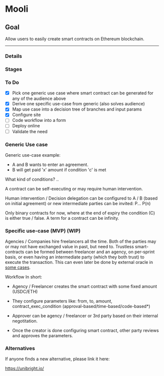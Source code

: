 # Mooli

## Goal

Allow users to easily create smart contracts on Ethereum blockchain. 

---

### Details



### Stages



### To Do

- [x] Pick one generic use case where smart contract can be generated for any of the audience above
- [x] Derive one specific use-case from generic (also solves audience)
- [x] Map use case into a decision tree of branches and input params
- [x] Configure site
- [ ] Code workflow into a form
- [ ] Deploy online
- [ ] Validate the need

### Generic Use case

Generic use-case example: 
- A and B wants to enter an agreement.
- B will get paid 'x' amount if condition 'c' is met

What kind of conditions?
..

A contract can be self-executing or may require human intervention.

Human intervention / Decision delegation can be configured to A / B (based on initial agreement)
or
new intermediate parties can be invited:
P... P(n)

Only binary contracts for now, where at the end of expiry the condition (C) is either true / false. A term for a contract can be infinity.

### Specific use-case (MVP) (WIP)

Agencies / Companies hire freelancers all the time. Both of the parties may or may not have exchanged value in past, but need to. Trustless smart-contracts can be formed between freelancer and an agency, on per-sprint basis, or even having an intermediate party (which they both trust) to execute the transaction. This can even later be done by external oracle in [some cases](https://blog.chain.link/44-ways-to-enhance-your-smart-contract-with-chainlink/#).

Workflow In short:

- Agency / Freelancer creates the smart contract with some fixed amount (USDC/ETH)

- They configure parameters like: from, to, amount, contract_exec_condition (approval-based/time-based/code-based*)

- Approver can be agency / freelancer or 3rd party based on their internal negotitation.

- Once the creator is done configuring smart contract, other party reviews and approves the parameters.


### Alternatives

If anyone finds a new alternative, please link it here:

https://unibright.io/